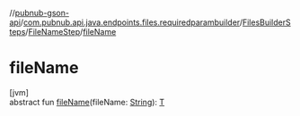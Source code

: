 //[pubnub-gson-api](../../../../index.md)/[com.pubnub.api.java.endpoints.files.requiredparambuilder](../../index.md)/[FilesBuilderSteps](../index.md)/[FileNameStep](index.md)/[fileName](file-name.md)

# fileName

[jvm]\
abstract fun [fileName](file-name.md)(fileName: [String](https://docs.oracle.com/javase/8/docs/api/java/lang/String.html)): [T](index.md)
